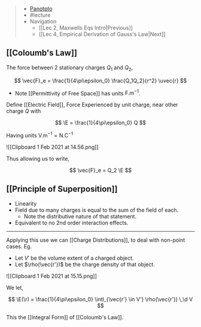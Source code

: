 > - [Panotpto](https://uniofbath.cloud.panopto.eu/Panopto/Pages/Viewer.aspx?id=c7b149e7-70b1-4e4c-b2bc-acb50120304b)
> - #lecture
> - Navigation
> 	- [[Lec 2, Maxwells Eqs Intro|Previous]]
>  	- [[Lec 4, Empirical Derivation of Gauss's Law|Next]]


## [[Coloumb's Law]]

The force between 2 stationary charges $Q_1$ and $Q_2$,

$$
\vec{F}_e = \frac{1}{4\pi\epsilon_0} \frac{Q_1Q_2}{r^2} \uvec{r}
$$

- Note [[Permittivity of Free Space]] has units $\mathrm{F. m^{-1}}$.

Define [[Electric Field]], Force Experienced by unit charge, near other charge $Q$ with

$$
\E = \frac{1}{4\pi\epsilon_0} Q
$$

Having units $\mathrm{V. m^{-1}} = \mathrm{N. C^{-1}}$

![[Clipboard 1 Feb 2021 at 14.56.png]]

Thus allowing us to write,

$$
\vec{F}_e = Q_2 \E
$$

## [[Principle of Superposition]]
- Linearity
- Field due to many charges is equal to the sum of the field of each.
	- Note the distributive nature of that statement.
- Equivalent to no 2nd order interaction effects.

----

Applying this use we can [[Charge Distributions]], to deal with non-point cases. Eg.

- Let $V'$ be the volume extent of a charged object.
- Let $\rho(\vec{r'})$ be the charge density of that object. 

![[Clipboard 1 Feb 2021 at 15.15.png]]

We let,

$$
\E(\r) = \frac{1}{4\pi\epsilon_0}
\intl_{\vec{r'} \in V'} \rho(\vec{r'}) \,\d V
$$

This the [[Integral Form]] of [[Coloumb's Law]].
